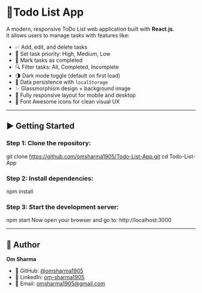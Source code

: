 # 📝Todo List App

A modern, responsive ToDo List web application built with **React.js**.  
It allows users to manage tasks with features like:

- ✅ Add, edit, and delete tasks  
- 📌 Set task priority: High, Medium, Low  
- 🎯 Mark tasks as completed  
- 🔍 Filter tasks: All, Completed, Incomplete  
- 🌗 Dark mode toggle (default on first load)  
- 💾 Data persistence with `localStorage`  
- ✨ Glassmorphism design + background image  
- 📱 Fully responsive layout for mobile and desktop  
- 🧩 Font Awesome icons for clean visual UX

---

## ▶️ Getting Started

### Step 1: Clone the repository:
git clone https://github.com/omsharma1905/Todo-List-App.git
cd Todo-List-App

### Step 2: Install dependencies:
npm install

### Step 3: Start the development server:
npm start
Now open your browser and go to: http://localhost:3000

---

## 👤 Author

**Om Sharma**

- 🔗 GitHub: [@omsharma1905](https://github.com/omsharma1905)
- 💼 LinkedIn: [om-sharma1905](https://www.linkedin.com/in/om-sharma1905/)
- 📧 Email: omsharma1905@gmail.com
